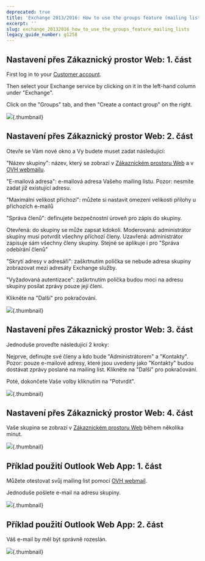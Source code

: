 ```yaml
---
deprecated: true
title: 'Exchange 2013/2016: How to use the groups feature (mailing lists)'
excerpt: ''
slug: exchange_20132016_how_to_use_the_groups_feature_mailing_lists
legacy_guide_number: g1258
---
```



## Nastavení přes Zákaznický prostor Web: 1. část
First log in to your [Customer account](https://www.ovh.com/manager/web/login.html).

Then select your Exchange service by clicking on it in the left-hand column under "Exchange".

Click on the "Groups" tab, and then "Create a contact group" on the right.

![](images/img_1064.jpg){.thumbnail}


## Nastavení přes Zákaznický prostor Web: 2. část
Otevře se Vám nové okno a Vy budete muset zadat následující:

"Název skupiny": název, který se zobrazí v [Zákaznickém prostoru Web](https://www.ovh.com/manager/web/login.html) a v [OVH webmailu](https://ex.mail.ovh.net/owa/).

"E-mailová adresa": e-mailová adresa Vašeho mailing listu. Pozor: nesmíte zadat již existující adresu.

"Maximální velikost příchozí": můžete si nastavit omezení velikosti přílohy u příchozích e-mailů

"Správa členů": definujete bezpečnostní úroveň pro zápis do skupiny.

Otevřená: do skupiny se může zapsat kdokoli.
Moderovaná: administrátor skupiny musí potvrdit všechny příchozí členy.
Uzavřená: administrátor zapisuje sám všechny členy skupiny.
Stejné se aplikuje i pro "Správa odebírání členů"

"Skrytí adresy v adresáři": zaškrtnutím políčka se nebude adresa skupiny zobrazovat mezi adresáty Exchange služby.

"Vyžadovaná autentizace": zaškrtnutím políčka budou moci na adresu skupiny posílat zprávy pouze její členi.

Klikněte na "Další" pro pokračování.

![](images/img_1065.jpg){.thumbnail}


## Nastavení přes Zákaznický prostor Web: 3. část
Jednoduše proveďte následující 2 kroky:

Nejprve, definujte své členy a kdo bude "Administrátorem" a "Kontakty".
Pozor: pouze e-mailové adresy, které jsou uvedeny jako "Kontakty" budou dostávat zprávy poslané na mailing list.
Klikněte na "Další" pro pokračování.

Poté, dokončete Vaše volby kliknutím na "Potvrdit".

![](images/img_1067.jpg){.thumbnail}


## Nastavení přes Zákaznický prostor Web: 4. část
Vaše skupina se zobrazí v [Zákaznickém prostoru Web](https://www.ovh.com/manager/web/login.html) během několika minut.

![](images/img_1068.jpg){.thumbnail}


## Příklad použití Outlook Web App: 1. část
Můžete otestovat svůj mailing list pomocí [OVH webmail](https://ex.mail.ovh.net/owa/).

Jednoduše pošlete e-mail na adresu skupiny.

![](images/img_1069.jpg){.thumbnail}


## Příklad použití Outlook Web App: 2. část
Váš e-mail by měl být správně rozeslán.

![](images/img_1070.jpg){.thumbnail}

